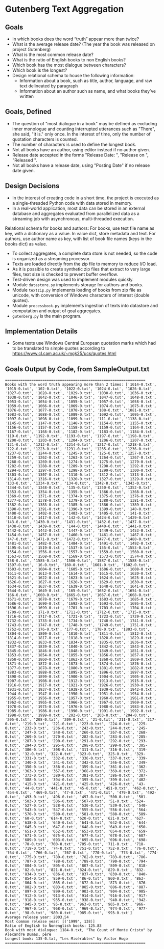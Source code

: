 # Gutenberg Text Aggregation

## Goals

- In which books does the word “truth” appear more than twice?
- What is the average release date? (The year the book was released on project Gutenberg)
- What is the most common release date?
- What is the ratio of English books to non English books?
- Which book has the most dialogue between characters?
- Which book is the longest?
- Design relational schema to house the following information:
    * Information about a book, such as title, author, language, and raw text delineated by paragraph
    * Information about an author such as name, and what books they’ve written

## Goals, Defined

- The question of "most dialogue in a book" may be defined as excluding inner monologue and counting interrupted utterances such as
"There", she said, "it is."
only once. In the interest of time, only the number of quotation characters is counted.
- The number of characters is used to define the longest book.
- Not all books have an author, using editor instead if no author given.
- Release date accepted in the forms "Release Date: <date>", "Release on <date>", "Released <date>".
- Not all books have a release date, using "Posting Date" if no release date given.

## Design Decisions

- In the interest of creating code in a short time, the project is executed as a single-threaded Python code with data stored in memory.
- In a real-world application, most data can be stored in an external database and aggregates evaluated from parallelized data as a streaming job with asynchronous, multi-threaded execution.

Relational schema for books and authors:
For books, use text file name as key, with a dictionary as a value. In value dict, store metadata and text.
For authors, use author name as key, with list of book file names (keys in the books dict) as value.

- To collect aggregates, a complete data store is not needed, so the code is organized as a streaming processor.
- Texts are loaded directly from the zip file to memory to reduce I/O load.
- As it is possible to create synthetic zip files that extract to very large files, text size is checked to prevent buffer overflow.
- Test-driven design was used to implement modules quickly.
- Module `datastore.py` implements storage for authors and books.
- Module `textzip.py` implements loading of books from zip file as unicode, with conversion of Windows characters of interest (double quotes).
- Module `processbook.py` implements ingestion of texts into datastore and computation and output of goal aggregates.
- `gutenberg.py` is the main program.

## Implementation Details

- Some texts use Windows Central European quotation marks which had to be translated to simple quotes according to
        https://www.cl.cam.ac.uk/~mgk25/ucs/quotes.html

## Goals Output by Code, from SampleOutput.txt

```
================================================================
Books with the word truth appearing more than 2 times: ['1014-0.txt', '1015-0.txt', '102-0.txt', '1022-0.txt', '1024-0.txt', '1026-0.txt', '1027-0.txt', '1028-0.txt', '1029-0.txt', '1030-0.txt', '1036-0.txt', '1038-0.txt', '1042-0.txt', '1046-0.txt', '1047-0.txt', '1048-0.txt', '1053-0.txt', '1054-0.txt', '1055-0.txt', '1057-0.txt', '1058-0.txt', '1059-0.txt', '1066-0.txt', '1069-0.txt', '1074-0.txt', '1075-0.txt', '1076-0.txt', '1077-0.txt', '1078-0.txt', '108-0.txt', '1081-0.txt', '1083-0.txt', '1088-0.txt', '1089-0.txt', '1092-0.txt', '1095-0.txt', '1097-0.txt', '1098-0.txt', '1099-0.txt', '111-0.txt', '1138-0.txt', '1145-0.txt', '1147-0.txt', '1148-0.txt', '1154-0.txt', '1155-0.txt', '1156-0.txt', '1157-0.txt', '1158-0.txt', '1159-0.txt', '1164-0.txt', '1167-0.txt', '1168-0.txt', '1182-0.txt', '1183-0.txt', '1184-0.txt', '119-0.txt', '1192-0.txt', '1193-0.txt', '1197-0.txt', '1198-0.txt', '1200-0.txt', '1203-0.txt', '1204-0.txt', '1206-0.txt', '1207-0.txt', '121-0.txt', '1212-0.txt', '1214-0.txt', '1217-0.txt', '1218-0.txt', '122-0.txt', '1223-0.txt', '1231-0.txt', '1235-0.txt', '1236-0.txt', '1237-0.txt', '1244-0.txt', '1245-0.txt', '125-0.txt', '1257-0.txt', '1259-0.txt', '1262-0.txt', '1263-0.txt', '1264-0.txt', '1267-0.txt', '1268-0.txt', '1269-0.txt', '1274-0.txt', '1275-0.txt', '1279-0.txt', '1282-0.txt', '1288-0.txt', '1289-0.txt', '1290-0.txt', '1292-0.txt', '1294-0.txt', '1297-0.txt', '1298-0.txt', '1299-0.txt', '1300-0.txt', '1303-0.txt', '1307-0.txt', '1310-0.txt', '1312-0.txt', '1313-0.txt', '1314-0.txt', '1316-0.txt', '1320-0.txt', '1327-0.txt', '1329-0.txt', '133-0.txt', '1334-0.txt', '134-0.txt', '1342-0.txt', '1343-0.txt', '1344-0.txt', '1348-0.txt', '135-0.txt', '1350-0.txt', '1352-0.txt', '1353-0.txt', '1354-0.txt', '1355-0.txt', '1366-0.txt', '1368-0.txt', '1369-0.txt', '1371-0.txt', '1374-0.txt', '1375-0.txt', '1376-0.txt', '1377-0.txt', '1378-0.txt', '1379-0.txt', '1380-0.txt', '1381-0.txt', '1382-0.txt', '1383-0.txt', '1385-0.txt', '1386-0.txt', '1389-0.txt', '1390-0.txt', '1391-0.txt', '1396-0.txt', '1399-0.txt', '140-0.txt', '1400-0.txt', '1402-0.txt', '1403-0.txt', '1405-0.txt', '141-0.txt', '1410-0.txt', '1417-0.txt', '142-0.txt', '1424-0.txt', '1429-0.txt', '143-0.txt', '1430-0.txt', '1431-0.txt', '1432-0.txt', '1437-0.txt', '1438-0.txt', '1439-0.txt', '144-0.txt', '1440-0.txt', '1441-0.txt', '1442-0.txt', '1443-0.txt', '1447-0.txt', '1449-0.txt', '1453-0.txt', '1454-0.txt', '1457-0.txt', '1460-0.txt', '1461-0.txt', '1467-0.txt', '147-0.txt', '1471-0.txt', '1472-0.txt', '1477-0.txt', '1480-0.txt', '1481-0.txt', '1482-0.txt', '1484-0.txt', '1491-0.txt', '1492-0.txt', '1495-0.txt', '1519-0.txt', '1537-0.txt', '155-0.txt', '1553-0.txt', '1554-0.txt', '1556-0.txt', '1557-0.txt', '1559-0.txt', '1560-0.txt', '1563-0.txt', '1568-0.txt', '1569-0.txt', '1573-0.txt', '1574-0.txt', '158-0.txt', '1585-0.txt', '1586-0.txt', '1587-0.txt', '1588-0.txt', '1597-0.txt', '16-0.txt', '160-0.txt', '1601-0.txt', '1602-0.txt', '1603-0.txt', '1604-0.txt', '1605-0.txt', '1606-0.txt', '1608-0.txt', '1611-0.txt', '1613-0.txt', '1614-0.txt', '1615-0.txt', '1620-0.txt', '1621-0.txt', '1622-0.txt', '1623-0.txt', '1624-0.txt', '1625-0.txt', '1626-0.txt', '1627-0.txt', '1628-0.txt', '1629-0.txt', '1630-0.txt', '1634-0.txt', '1637-0.txt', '1639-0.txt', '1640-0.txt', '1641-0.txt', '1644-0.txt', '1649-0.txt', '165-0.txt', '1652-0.txt', '1654-0.txt', '166-0.txt', '1660-0.txt', '1665-0.txt', '1667-0.txt', '1668-0.txt', '1671-0.txt', '1678-0.txt', '1679-0.txt', '1683-0.txt', '1685-0.txt', '1686-0.txt', '1690-0.txt', '1692-0.txt', '1693-0.txt', '1695-0.txt', '1696-0.txt', '1699-0.txt', '1701-0.txt', '1703-0.txt', '1704-0.txt', '1709-0.txt', '171-0.txt', '1711-0.txt', '1712-0.txt', '1715-0.txt', '1716-0.txt', '1717-0.txt', '1721-0.txt', '1723-0.txt', '1729-0.txt', '1732-0.txt', '1733-0.txt', '1734-0.txt', '1740-0.txt', '1741-0.txt', '1743-0.txt', '1747-0.txt', '1748-0.txt', '1749-0.txt', '1751-0.txt', '1752-0.txt', '176-0.txt', '177-0.txt', '178-0.txt', '1803-0.txt', '1804-0.txt', '1809-0.txt', '1810-0.txt', '1811-0.txt', '1812-0.txt', '1814-0.txt', '1817-0.txt', '1818-0.txt', '1828-0.txt', '1829-0.txt', '1832-0.txt', '1833-0.txt', '1834-0.txt', '1835-0.txt', '1836-0.txt', '1837-0.txt', '1839-0.txt', '1840-0.txt', '1842-0.txt', '1843-0.txt', '1845-0.txt', '1846-0.txt', '1848-0.txt', '1849-0.txt', '1851-0.txt', '1853-0.txt', '1854-0.txt', '1855-0.txt', '1856-0.txt', '1857-0.txt', '1858-0.txt', '1860-0.txt', '1862-0.txt', '1868-0.txt', '1869-0.txt', '1871-0.txt', '1872-0.txt', '1873-0.txt', '1874-0.txt', '1876-0.txt', '1877-0.txt', '1878-0.txt', '1880-0.txt', '1881-0.txt', '1882-0.txt', '1883-0.txt', '1888-0.txt', '1895-0.txt', '1896-0.txt', '1897-0.txt', '1898-0.txt', '1899-0.txt', '1900-0.txt', '1904-0.txt', '1905-0.txt', '1907-0.txt', '1908-0.txt', '1912-0.txt', '1913-0.txt', '1915-0.txt', '1916-0.txt', '1917-0.txt', '1921-0.txt', '1926-0.txt', '1930-0.txt', '1931-0.txt', '1937-0.txt', '1938-0.txt', '1939-0.txt', '1942-0.txt', '1944-0.txt', '1947-0.txt', '1950-0.txt', '1951-0.txt', '1954-0.txt', '1955-0.txt', '1956-0.txt', '1957-0.txt', '1960-0.txt', '1961-0.txt', '1962-0.txt', '1965-0.txt', '1966-0.txt', '1967-0.txt', '1969-0.txt', '1970-0.txt', '1975-0.txt', '1976-0.txt', '1980-0.txt', '1983-0.txt', '1985-0.txt', '1986-0.txt', '1990-0.txt', '1991-0.txt', '1992-0.txt', '1998-0.txt', '1999-0.txt', '202-0.txt', '203-0.txt', '204-0.txt', '205-0.txt', '208-0.txt', '209-0.txt', '21-0.txt', '211-0.txt', '217-0.txt', '219-0.txt', '221-0.txt', '223-0.txt', '224-0.txt', '225-0.txt', '233-0.txt', '236-0.txt', '243-0.txt', '244-0.txt', '245-0.txt', '247-0.txt', '248-0.txt', '260-0.txt', '267-0.txt', '268-0.txt', '269-0.txt', '270-0.txt', '282-0.txt', '283-0.txt', '285-0.txt', '287-0.txt', '290-0.txt', '291-0.txt', '292-0.txt', '293-0.txt', '294-0.txt', '295-0.txt', '298-0.txt', '299-0.txt', '305-0.txt', '306-0.txt', '308-0.txt', '311-0.txt', '316-0.txt', '319-0.txt', '32-0.txt', '322-0.txt', '323-0.txt', '325-0.txt', '329-0.txt', '331-0.txt', '332-0.txt', '336-0.txt', '337-0.txt', '339-0.txt', '340-0.txt', '341-0.txt', '342-0.txt', '346-0.txt', '349-0.txt', '350-0.txt', '356-0.txt', '359-0.txt', '361-0.txt', '362-0.txt', '363-0.txt', '367-0.txt', '368-0.txt', '369-0.txt', '372-0.txt', '373-0.txt', '380-0.txt', '381-0.txt', '386-0.txt', '387-0.txt', '388-0.txt', '394-0.txt', '395-0.txt', '399-0.txt', '402-0.txt', '415-0.txt', '421-0.txt', '425-0.txt', '426-0.txt', '43-0.txt', '44-0.txt', '441-0.txt', '45-0.txt', '451-0.txt', '462-0.txt', '464-0.txt', '469-0.txt', '47-0.txt', '471-0.txt', '479-0.txt', '492-0.txt', '493-0.txt', '496-0.txt', '497-0.txt', '500-0.txt', '501-0.txt', '503-0.txt', '506-0.txt', '507-0.txt', '51-0.txt', '524-0.txt', '527-0.txt', '528-0.txt', '530-0.txt', '539-0.txt', '540-0.txt', '543-0.txt', '547-0.txt', '555-0.txt', '556-0.txt', '564-0.txt', '570-0.txt', '580-0.txt', '581-0.txt', '588-0.txt', '589-0.txt', '60-0.txt', '614-0.txt', '620-0.txt', '621-0.txt', '627-0.txt', '638-0.txt', '640-0.txt', '641-0.txt', '642-0.txt', '644-0.txt', '645-0.txt', '647-0.txt', '648-0.txt', '649-0.txt', '650-0.txt', '651-0.txt', '652-0.txt', '653-0.txt', '654-0.txt', '659-0.txt', '671-0.txt', '675-0.txt', '677-0.txt', '678-0.txt', '687-0.txt', '689-0.txt', '693-0.txt', '695-0.txt', '696-0.txt', '698-0.txt', '70-0.txt', '700-0.txt', '705-0.txt', '711-0.txt', '718-0.txt', '719-0.txt', '74-0.txt', '751-0.txt', '752-0.txt', '76-0.txt', '764-0.txt', '766-0.txt', '767-0.txt', '770-0.txt', '773-0.txt', '774-0.txt', '775-0.txt', '780-0.txt', '782-0.txt', '783-0.txt', '786-0.txt', '787-0.txt', '788-0.txt', '789-0.txt', '790-0.txt', '794-0.txt', '804-0.txt', '805-0.txt', '807-0.txt', '809-0.txt', '818-0.txt', '82-0.txt', '821-0.txt', '824-0.txt', '829-0.txt', '832-0.txt', '834-0.txt', '836-0.txt', '837-0.txt', '839-0.txt', '840-0.txt', '854-0.txt', '859-0.txt', '86-0.txt', '860-0.txt', '863-0.txt', '864-0.txt', '865-0.txt', '872-0.txt', '873-0.txt', '876-0.txt', '882-0.txt', '883-0.txt', '885-0.txt', '886-0.txt', '887-0.txt', '897-0.txt', '899-0.txt', '903-0.txt', '904-0.txt', '905-0.txt', '912-0.txt', '913-0.txt', '914-0.txt', '916-0.txt', '917-0.txt', '918-0.txt', '935-0.txt', '938-0.txt', '940-0.txt', '942-0.txt', '945-0.txt', '95-0.txt', '963-0.txt', '965-0.txt', '966-0.txt', '967-0.txt', '968-0.txt', '969-0.txt', '974-0.txt', '977-0.txt', '98-0.txt', '980-0.txt', '985-0.txt', '993-0.txt']
Average release year: 2003.54
Most common release year: [('1999', 138)]
Ratio of English to Nonenglish books: 125.83
Book with most dialogue: 1184-0.txt, "The Count of Monte Cristo" by Alexandre Dumas, père
Longest book: 135-0.txt, "Les Misérables" by Victor Hugo
================================================================
```

